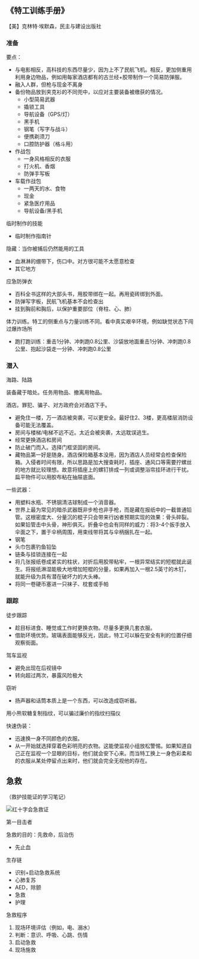 
## 《特工训练手册》
【美】克林特·埃默森，民主与建设出版社
### 准备

要点：
- 与电影相反，高科技的东西尽量少，因为上不了民航飞机。相反，更加侧重用利用身边物品，例如用每家酒店都有的古兰经+胶带制作一个简易防弹服。
- 融入人群，但枪与现金不离身
- 备份物品放到夹克衫的不同兜中，以应对主要装备被缴获的情况。
  - 小型简易武器
  - 撬锁工具
  - 导航设备（GPS/灯）
  - 黑手机
  - 钢笔（写字与战斗）
  - 便携剃须刀
  - 口腔防护器（格斗用）
- 作战包
  - 一身风格相反的衣服
  - 打火机、香烟
  - 防弹手写板
- 车载作战包
  - 一两天的水、食物
  - 现金
  - 紧急医疗用品
  - 导航设备/黑手机

临时制作的技能
- 临时制作指南针

隐藏：当你被捕后仍然能用的工具
- 血淋淋的绷带下，伤口中。对方很可能不太愿意检查
- 其它地方

应急防弹衣
- 百科全书这样的大部头书，用胶带绑在一起。再用瓷砖绑到外面。
- 防弹写字板，民航飞机基本不会检查出
- 挂到胸前和胸后，以保护重要部位（脊柱、心、肺）

体力训练。特工的侧重点与力量训练不同。看中真实艰辛环境，例如缺觉状态下闯过爆炸场所
- 跑打跑训练：重击1分钟、冲刺跑0.8公里、沙袋放地面重击1分钟、冲刺跑0.8公里、抱起沙袋走一分钟、冲刺跑0.8公里

### 潜入

海路、陆路

装备藏于暗处。任务用物品、撤离用物品。


酒店。罪犯、骗子、对方政府会对酒店下手。
- 避免住一楼，万一酒店被突袭，可以更安全。最好住2、3楼，更高楼层消防设备可能无法覆盖。
- 房间与楼梯/电梯不远不近。太近会被突袭，太远耽误逃生。
- 经常更换酒店和房间
- 防止破门而入。选择门框坚固的房间。
- 藏物品第一好是随身。酒店保险箱基本没用，因为酒店人员经常会检查保险箱。入侵者时间有限，所以思路是加大搜查耗时，插座、通风口等需要拧螺丝的地方就比较理想。故意将插座上的螺钉排成一列或调整浴帘挂环进行干扰。扁平物件可以用胶布粘在抽屉底面。


一些武器：
- 用塑料水瓶、不锈钢清洁球制成一个消音器。
- 世界上最为常见的暗杀武器既非步枪也非手枪，而是藏在报纸中的一截普通铅管。这根密度大、分量沉的棍子只会带来行凶者预期实现的效果：骨头碎裂。如果铅管击中头骨，神形俱灭。折叠伞也会有同样的威力：将3-4个扳手放入伞面之下，置于伞柄周围，用束线带将其与伞柄捆扎在一起。
- 钢笔
- 头巾包裹钓鱼铅坠
- 链条与挂锁连接在一起
- 将几张报纸卷成紧实的柱状，对折后用胶带粘牢，一根异常结实的短棍就此诞生。将报纸淋湿能极大地增加短棍的分量，如果再加入一根2.5英寸的木钉，就能升级为具有潜在破坏力的大头棒。
- 将同一卷硬币塞进一只袜子、枕套或手帕

### 跟踪

徒步跟踪
- 趁目标进食、睡觉或工作时更换衣物。尽量多更换几套衣服。
- 借助环境优势。玻璃表面能够反光，因此，特工可以躲在安全有利的位置仔细观察街面。

驾车监视
- 避免出现在后视镜中
- 转向超过两次，暴露风险极大

窃听
- 扬声器和话筒本质上是一个东西，可以改造成窃听器。

用小熊软糖复制指纹，可以骗过廉价的指纹扫描仪

快速伪装：
- 迅速换一身不同颜色的衣服。
- 从一开始就选择穿着色彩明亮的衣物。这能使监视小组放松警惕。如果知道自己正在监视一个显眼的目标，他们就会安下心来。而当特工换上一身色彩柔和的衣服从某处停留点出来时，他们就会完全无视他的存在。


## 急救

（救护技能证的学习笔记）

![红十字会急救证](https://www.guofei.site/pictures_for_blog/certification/健康类/急救证.jpg)

第一目击者

急救的目的：先救命，后治伤
- 先止血

生存链
- 识别+启动急救系统
- 心肺复苏
- AED，除颤
- 急救
- 护理

急救程序
1. 现场环境评估（例如，电、溺水）
2. 判断：意识、呼吸、心跳、伤情
3. 启动急救
4. 现场施救

